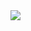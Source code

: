 <img src="https://capsule-render.vercel.app/api?type=cylinder&color=0:84fab0,100:8fd3f4&height=140&section=header&text=Hello%20I'm%20soomin&fontSize=85&animation=twinkling"/>

